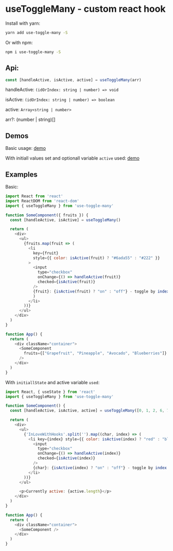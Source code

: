 # useToggleMany - custom react hook

Install with yarn:

```bash
yarn add use-toggle-many -S
```

Or with npm:

```bash
npm i use-toggle-many -S
```

## Api:

```javascript
const [handleActive, isActive, active] = useToggleMany(arr)
```

handleActive:  `(idOrIndex: string | number) => void`

isActive: `(idOrIndex: string | number) => boolean`

active: `Array<string | number>`

arr?: (number | string)[]


## Demos

Basic usage: [demo](https://codesandbox.io/s/xow466o03o)

With initiall values set and optionall variable `active` used: [demo](https://x74q4wqqvo.codesandbox.io/) 

## Examples

Basic:

```javascript
import React from 'react'
import ReactDOM from 'react-dom'
import { useToggleMany } from 'use-toggle-many'

function SomeComponent({ fruits }) {
  const [handleActive, isActive] = useToggleMany()

  return (
    <div>
      <ul>
        {fruits.map(fruit => (
          <li
            key={fruit}
            style={{ color: isActive(fruit) ? "#6ada55" : "#222" }}
          >
            <input
              type="checkbox"
              onChange={() => handleActive(fruit)}
              checked={isActive(fruit)}
            />
            {fruit}: {isActive(fruit) ? "on" : "off"} - toggle by index ({fruit}
            )
          </li>
        ))}
      </ul>
    </div>
  )
}

function App() {
  return (
    <div className="container">
      <SomeComponent
        fruits={["Grapefruit", "Pineapple", "Avocado", "Blueberries"]}
      />
    </div>
  )
}

```

With `initiallState` and active variable `used`:

```javascript
import React, { useState } from 'react'
import { useToggleMany } from 'use-toggle-many'

function SomeComponent() {
  const [handleActive, isActive, active] = useToggleMany([0, 1, 2, 6, 7])

  return (
    <div>
      <ul>
        {'InLoveWithHooks'.split('').map((char, index) => (
          <li key={index} style={{ color: isActive(index) ? "red" : "blue" }}>
            <input
              type="checkbox"
              onChange={() => handleActive(index)}
              checked={isActive(index)}
            />
            {char}: {isActive(index) ? "on" : "off"} - toggle by index ({index})
          </li>
        ))}
      </ul>

      <p>Currently active: {active.length}</p>
    </div>
  )
}

function App() {
  return (
    <div className="container">
      <SomeComponent />
    </div>
  )
}

```
